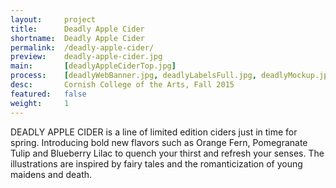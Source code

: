 ```yaml
---
layout:     project
title:      Deadly Apple Cider
shortname:  Deadly Apple Cider
permalink:  /deadly-apple-cider/
preview:    deadly-apple-cider.jpg
main:       [deadlyAppleCiderTop.jpg]
process:    [deadlyWebBanner.jpg, deadlyLabelsFull.jpg, deadlyMockup.jpg]
desc:       Cornish College of the Arts, Fall 2015
featured:   false
weight:     1
---
```


DEADLY APPLE CIDER is a line of limited edition ciders just in time for spring. Introducing bold new flavors such as Orange Fern, Pomegranate Tulip and Blueberry Lilac to quench your thirst and refresh your senses. The illustrations are inspired by fairy tales and the romanticization of young maidens and death.
